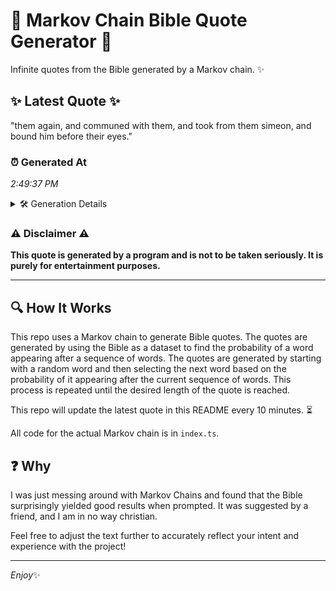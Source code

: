 # 📖 Markov Chain Bible Quote Generator 📖

Infinite quotes from the Bible generated by a Markov chain. ✨

## ✨ Latest Quote ✨
"them again, and communed with them, and took from them simeon, and bound him before their eyes."

### ⏰ Generated At
*2:49:37 PM*

<details>
    <summary>🛠️ Generation Details</summary>
    <p>
        <strong>🌱 Seed:</strong> them<br>
        <strong>🔄 Iterations:</strong> 16<br>
        <strong>📜 Context History:</strong><br>[ them ]: again,<br>[ them, again, ]: and<br>[ them, again,, and ]: communed<br>[ them, again,, and, communed ]: with<br>[ them, again,, and, communed, with ]: them,<br>[ them, again,, and, communed, with, them, ]: and<br>[ again,, and, communed, with, them,, and ]: took<br>[ and, communed, with, them,, and, took ]: from<br>[ communed, with, them,, and, took, from ]: them<br>[ with, them,, and, took, from, them ]: simeon,<br>[ them,, and, took, from, them, simeon, ]: and<br>[ and, took, from, them, simeon,, and ]: bound<br>[ took, from, them, simeon,, and, bound ]: him<br>[ from, them, simeon,, and, bound, him ]: before<br>[ them, simeon,, and, bound, him, before ]: their<br>[ simeon,, and, bound, him, before, their ]: eyes.<br>
    </p>
</details>

### ⚠️ Disclaimer ⚠️
**This quote is generated by a program and is not to be taken seriously. It is purely for entertainment purposes.**

---

## 🔍 How It Works

This repo uses a Markov chain to generate Bible quotes. The quotes are generated by using the Bible as a dataset to find the probability of a word appearing after a sequence of words. The quotes are generated by starting with a random word and then selecting the next word based on the probability of it appearing after the current sequence of words. This process is repeated until the desired length of the quote is reached.

This repo will update the latest quote in this README every 10 minutes. ⏳

All code for the actual Markov chain is in `index.ts`.

## ❓ Why

I was just messing around with Markov Chains and found that the Bible surprisingly yielded good results when prompted. 
It was suggested by a friend, and I am in no way christian.

Feel free to adjust the text further to accurately reflect your intent and experience with the project!

---

*Enjoy*✨
